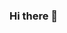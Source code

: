 ### Hi there 👋

<!--
**Cenrax/Cenrax** is a ✨ _special_ ✨ repository because its `README.md` (this file) appears on your GitHub profile.
Here are some ideas to get you started:

## Welcome to my Profile

- 🔭 I’m currently working on ...
- 🌱 I’m currently learning ...
- 👯 I’m looking to collaborate on ...
- 🤔 I’m looking for help with ...
- 💬 Ask me about ...
- 📫 How to reach me: ...
- 😄 Pronouns: ...
- ⚡ Fun fact: ...
-->
